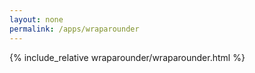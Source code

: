 ```yaml
---
layout: none
permalink: /apps/wraparounder
---
```


{% include_relative wraparounder/wraparounder.html %}
